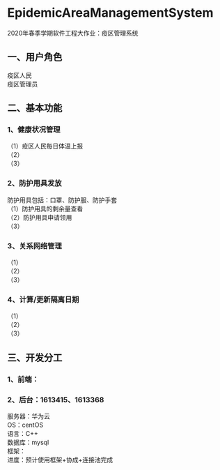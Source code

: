 # EpidemicAreaManagementSystem
2020年春季学期软件工程大作业：疫区管理系统

## 一、用户角色
疫区人民<br> 
疫区管理员

## 二、基本功能
### 1、健康状况管理
（1）疫区人民每日体温上报<br> 
（2）<br> 
（3）<br> 

### 2、防护用具发放
防护用具包括：口罩、防护服、防护手套<br> 
（1）防护用具的剩余量查看<br> 
（2）防护用具申请领用<br> 
（3）<br> 

### 3、关系网络管理
（1）<br> 
（2）<br> 
（3）<br> 

### 4、计算/更新隔离日期
（1）<br> 
（2）<br> 
（3）<br> 

## 三、开发分工
### 1、前端：
### 2、后台：1613415、1613368
服务器：华为云 <br>
OS：centOS <br>
语言：C++ <br>
数据库：mysql<br>
框架：<br>
进度：预计使用框架+协成+连接池完成
